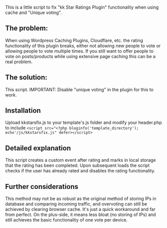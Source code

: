 This is a little script to fix "kk Star Ratings Plugin" functionality when using cache and "Unique voting".

## The problem:
When using Wordpress Caching Plugins, Cloudflare, etc. the rating functionality of this plugin breaks, either not allowing new people to vote or allowing people to vote multiple times. If you still want to offer people to vote on posts/products while using extensive page caching this can be a real problem.

## The solution:
This script.
IMPORTANT: Disable "unique voting" in the plugin for this to work.

## Installation
Upload kkstarsfix.js to your template's js folder and modify your header.php to include ```<script src="<?php bloginfo('template_directory'); echo'/js/kkstarsfix.js" defer></script>```

## Detailed explanation
This script creates a custom event after rating and marks in local storage that the rating has been completed. Upon subsequent loads the script checks if the user has already rated and disables the rating functionality.

## Further considerations
This method may not be as robust as the original method of storing IPs in database and comparing incoming traffic, and overvoting can still be achieved by clearing browser cache. It's just a quick workaround and far from perfect. On the plus-side, it means less bloat (no storing of IPs) and still achieves the basic functionality of one vote per device.
